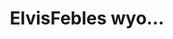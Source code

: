 ---
pid: LLP283
title: ElvisFebles wyo...
location_transcription: 
zipcode: '19120'
outside_phl: 
neighborhood: Logan,Olney
age: '13'
age_range: 13-19
instagram: 
image_file_name: LLP_283.jpg
proposal_transcription: wyo ... it means were Im from alot of rappers are from there
  like me. I am a rapper
topic: Music,Pop Culture
topic_summary: 0, 0
type: Conceptual
keywords_other: slang, wyo, rap
credit: Elvis Febles
image_labels: 
twitter: 
facebook: 
permalink: "/monuments/llp283/"
layout: item-page
---